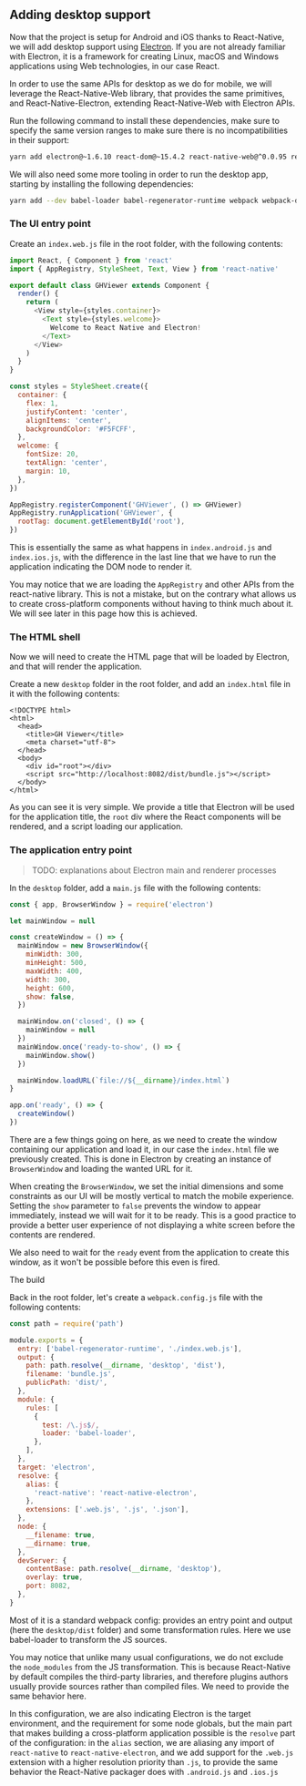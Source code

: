 ## Adding desktop support

Now that the project is setup for Android and iOS thanks to React-Native, we will add desktop support using [Electron](https://electron.atom.io/). If you are not already familiar with Electron, it is a framework for creating Linux, macOS and Windows applications using Web technologies, in our case React.

In order to use the same APIs for desktop as we do for mobile, we will leverage the React-Native-Web library, that provides the same primitives, and React-Native-Electron, extending React-Native-Web with Electron APIs.

Run the following command to install these dependencies, make sure to specify the same version ranges to make sure there is no incompatibilities in their support:

```bash
yarn add electron@~1.6.10 react-dom@~15.4.2 react-native-web@^0.0.95 react-native-electron@^0.0.15
```

We will also need some more tooling in order to run the desktop app, starting by installing the following dependencies:

```bash
yarn add --dev babel-loader babel-regenerator-runtime webpack webpack-dev-server
```

### The UI entry point

Create an `index.web.js` file in the root folder, with the following contents:

```js
import React, { Component } from 'react'
import { AppRegistry, StyleSheet, Text, View } from 'react-native'

export default class GHViewer extends Component {
  render() {
    return (
      <View style={styles.container}>
        <Text style={styles.welcome}>
          Welcome to React Native and Electron!
        </Text>
      </View>
    )
  }
}

const styles = StyleSheet.create({
  container: {
    flex: 1,
    justifyContent: 'center',
    alignItems: 'center',
    backgroundColor: '#F5FCFF',
  },
  welcome: {
    fontSize: 20,
    textAlign: 'center',
    margin: 10,
  },
})

AppRegistry.registerComponent('GHViewer', () => GHViewer)
AppRegistry.runApplication('GHViewer', {
  rootTag: document.getElementById('root'),
})
```

This is essentially the same as what happens in `index.android.js` and `index.ios.js`, with the difference in the last line that we have to run the application indicating the DOM node to render it.

You may notice that we are loading the `AppRegistry` and other APIs from the react-native library. This is not a mistake, but on the contrary what allows us to create cross-platform components without having to think much about it. We will see later in this page how this is achieved.

### The HTML shell

Now we will need to create the HTML page that will be loaded by Electron, and that will render the application.

Create a new `desktop` folder in the root folder, and add an `index.html` file in it with the following contents:

```
<!DOCTYPE html>
<html>
  <head>
    <title>GH Viewer</title>
    <meta charset="utf-8">
  </head>
  <body>
    <div id="root"></div>
    <script src="http://localhost:8082/dist/bundle.js"></script>
  </body>
</html>
```

As you can see it is very simple. We provide a title that Electron will be used for the application title, the `root` div where the React components will be rendered, and a script loading our application.

### The application entry point

> TODO: explanations about Electron main and renderer processes

In the `desktop` folder, add a `main.js` file with the following contents:

```js
const { app, BrowserWindow } = require('electron')

let mainWindow = null

const createWindow = () => {
  mainWindow = new BrowserWindow({
    minWidth: 300,
    minHeight: 500,
    maxWidth: 400,
    width: 300,
    height: 600,
    show: false,
  })

  mainWindow.on('closed', () => {
    mainWindow = null
  })
  mainWindow.once('ready-to-show', () => {
    mainWindow.show()
  })

  mainWindow.loadURL(`file://${__dirname}/index.html`)
}

app.on('ready', () => {
  createWindow()
})
```

There are a few things going on here, as we need to create the window containing our application and load it, in our case the `index.html` file we previously created. This is done in Electron by creating an instance of `BrowserWindow` and loading the wanted URL for it.

When creating the `BrowserWindow`, we set the initial dimensions and some constraints as our UI will be mostly vertical to match the mobile experience. Setting the `show` parameter to `false` prevents the window to appear immediately, instead we will wait for it to be ready. This is a good practice to provide a better user experience of not displaying a white screen before the contents are rendered.

We also need to wait for the `ready` event from the application to create this window, as it won't be possible before this even is fired.

The build

Back in the root folder, let's create a `webpack.config.js` file with the following contents:

```js
const path = require('path')

module.exports = {
  entry: ['babel-regenerator-runtime', './index.web.js'],
  output: {
    path: path.resolve(__dirname, 'desktop', 'dist'),
    filename: 'bundle.js',
    publicPath: 'dist/',
  },
  module: {
    rules: [
      {
        test: /\.js$/,
        loader: 'babel-loader',
      },
    ],
  },
  target: 'electron',
  resolve: {
    alias: {
      'react-native': 'react-native-electron',
    },
    extensions: ['.web.js', '.js', '.json'],
  },
  node: {
    __filename: true,
    __dirname: true,
  },
  devServer: {
    contentBase: path.resolve(__dirname, 'desktop'),
    overlay: true,
    port: 8082,
  },
}
```

Most of it is a standard webpack config: provides an entry point and output \(here the `desktop/dist` folder\) and some transformation rules. Here we use babel-loader to transform the JS sources.

You may notice that unlike many usual configurations, we do not exclude the `node_modules` from the JS transformation. This is because React-Native by default compiles the third-party libraries, and therefore plugins authors usually provide sources rather than compiled files. We need to provide the same behavior here.

In this configuration, we are also indicating Electron is the target environment, and the requirement for some node globals, but the main part that makes building a cross-platform application possible is the `resolve` part of the configuration: in the `alias` section, we are aliasing any import of `react-native` to `react-native-electron`, and we add support for the `.web.js` extension with a higher resolution priority than `.js`, to provide the same behavior the React-Native packager does with `.android.js` and `.ios.js`

